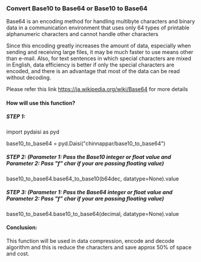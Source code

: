 ### Convert Base10 to Base64 or Base10 to Base64

Base64 is an encoding method for handling multibyte characters and binary data in a communication environment that uses only 64 types of printable alphanumeric characters and cannot handle other characters 

Since this encoding greatly increases the amount of data, especially when sending and receiving large files, it may be much faster to use means other than e-mail. Also, for text sentences in which special characters are mixed in English, data efficiency is better if only the special characters are encoded, and there is an advantage that most of the data can be read without decoding.

Please refer this link https://ja.wikipedia.org/wiki/Base64 for more details 

#### How will use this function?

##### STEP 1: 
import pydaisi as pyd

base10_to_base64 = pyd.Daisi("chinnappar/base10_to_base64")

##### STEP 2: (Parameter 1: Pass the Base10 integer or float value and Parameter 2: Pass "f" char if your are passing floating value)

base10_to_base64.base64_to_base10(b64dec, datatype=None).value

##### STEP 3: (Parameter 1: Pass the Base64 integer or float value and Parameter 2: Pass "f" char if your are passing floating value)

base10_to_base64.base10_to_base64(decimal, datatype=None).value


#### Conclusion:

This function will be used in data compression, encode and decode algorithm and this is reduce the characters and save approx 50% of space and cost.


